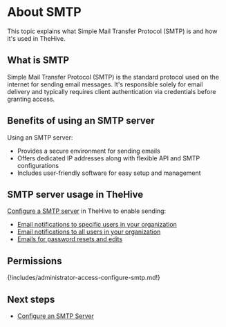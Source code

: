 # About SMTP

This topic explains what Simple Mail Transfer Protocol (SMTP) is and how it's used in TheHive.

## What is SMTP

Simple Mail Transfer Protocol (SMTP) is the standard protocol used on the internet for sending email messages. It's responsible solely for email delivery and typically requires client authentication via credentials before granting access.

## Benefits of using an SMTP server

Using an SMTP server:

* Provides a secure environment for sending emails
* Offers dedicated IP addresses along with flexible API and SMTP configurations
* Includes user-friendly software for easy setup and management

## SMTP server usage in TheHive

[Configure a SMTP server](configure-smtp-server.md) in TheHive to enable sending:

* [Email notifications to specific users in your organization](../../user-guides/organization/configure-organization/manage-notifications/notifiers/email-to-addr.md)
* [Email notifications to all users in your organization](../../user-guides/organization/configure-organization/manage-notifications/notifiers/email-to-users.md)
* [Emails for password resets and edits](../../user-guides/manage-password.md)

## Permissions

{!includes/administrator-access-configure-smtp.md!}

<h2>Next steps</h2>

* [Configure an SMTP Server](configure-smtp-server.md)